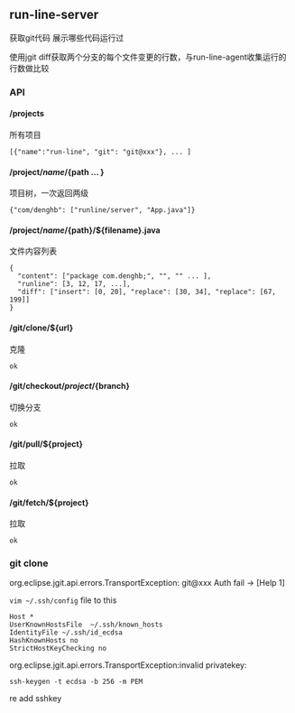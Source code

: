 ## run-line-server

获取git代码
展示哪些代码运行过

使用jgit diff获取两个分支的每个文件变更的行数，与run-line-agent收集运行的行数做比较


### API


#### /projects
所有项目
```
[{"name":"run-line", "git": "git@xxx"}, ... ]
```

#### /project/${name}/${path ... }
项目树，一次返回两级
```
{"com/denghb": ["runline/server", "App.java"]}
```

#### /project/${name}/${path}/${filename}.java
文件内容列表
```
{
  "content": ["package com.denghb;", "", "" ... ],
  "runline": [3, 12, 17, ...],
  "diff": ["insert": [0, 20], "replace": [30, 34], "replace": [67, 199]]
}
```

#### /git/clone/${url}
克隆
```
ok
```

#### /git/checkout/${project}/${branch}
切换分支
```
ok
```

#### /git/pull/${project}
拉取
```
ok
```

#### /git/fetch/${project}
拉取
```
ok
```


### git clone 
org.eclipse.jgit.api.errors.TransportException: git@xxx Auth fail -> [Help 1]

`vim ~/.ssh/config` file to this
```
Host *
UserKnownHostsFile  ~/.ssh/known_hosts  
IdentityFile ~/.ssh/id_ecdsa  
HashKnownHosts no
StrictHostKeyChecking no
```

org.eclipse.jgit.api.errors.TransportException:invalid privatekey:
```
ssh-keygen -t ecdsa -b 256 -m PEM
```
re add sshkey



